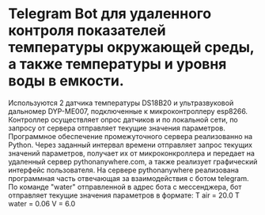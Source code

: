 # Telegram Bot для удаленного контроля показателей температуры окружающей среды, а также температуры и уровня воды в емкости.

Используются 2 датчика температуры DS18B20 и ультразвуковой дальномер DYP-ME007, подключенные к микроконтроллеру esp8266.
Контроллер осуществляет опрос датчиков и по локальной сети, по запросу от сервера отправляет текущие значения параметров. 
Программное обеспечение промежуточного сервера реализованно на Python. Через заданный интервал времени отправляет запрос текущих 
значений параметров, получает их от микроконкроллера и передает на удаленный сервер pythonanywhere.com, а также реализует графический интерфейс пользователя. 
На сервере pythonanywhere реализована программная часть отвечающая за взаимодействия с ботом telegram. По команде "water" отправленной в адрес бота с мессенджера, бот отправляет текущие значения параметров в формате:
T air = 20.0
T water = 0.06
V = 6.0
